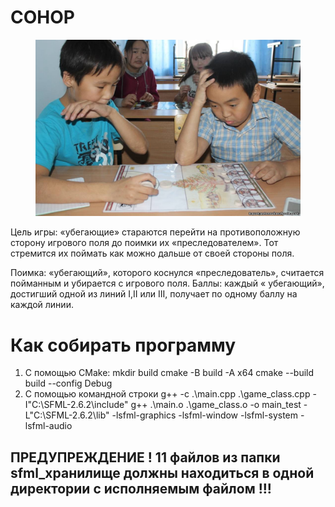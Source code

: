 # СОНОР
<figure>
    <img src="src/images/for_introduction_1.jpg" />
</figure>
Цель игры: «убегающие» стараются перейти на противоположную сторону игрового поля до поимки их «преследователем». Тот стремится их поймать как можно дальше от своей стороны поля.

Поимка: «убегающий», которого коснулся «преследователь», считается пойманным и убирается с игрового поля. Баллы: каждый « убегающий», достигший одной из линий I,II или III, получает по одному баллу на каждой линии.

# Как собирать программу
1. С помощью CMake:
mkdir build
cmake -B build -A x64
cmake --build build --config Debug 
2. С помощью командной строки
g++ -c .\main.cpp .\game_class.cpp -I"C:\SFML-2.6.2\include"
g++ .\main.o .\game_class.o -o main_test -L"C:\SFML-2.6.2\lib" -lsfml-graphics -lsfml-window -lsfml-system -lsfml-audio

## ПРЕДУПРЕЖДЕНИЕ ! 11 файлов из папки sfml_хранилище должны находиться в одной директории с исполняемым файлом !!!